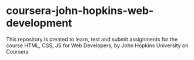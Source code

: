 # coursera-john-hopkins-web-development
This repository is created to learn, test and submit assignments for the course HTML, CSS, JS for Web Developers, by John Hopkins University on Coursera
